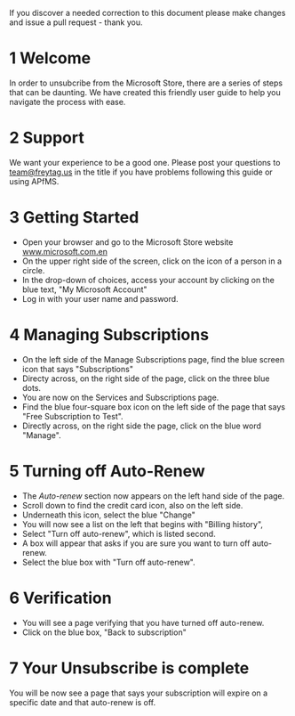 

If you discover a needed correction to this document please make changes and issue a pull request - thank you.

# 1 Welcome 
In order to unsubcribe from the Microsoft Store, there are a series of steps that can be daunting. We have created this friendly user guide to help you navigate the process with ease. 

# 2 Support
We want your experience to be a good one.  Please post your questions to team@freytag.us in the title if you have problems following this guide or using APfMS.  

# 3 Getting Started
- Open your browser and go to the Microsoft Store website www.microsoft.com.en 
- On the upper right side of the screen, click on the icon of a person in a circle.
- In the drop-down of choices, access your account by clicking on the blue text, "My Microsoft Account"
- Log in with your user name and password.
  
# 4 Managing Subscriptions
- On the left side of the Manage Subscriptions page, find the blue screen icon that says "Subscriptions"
- Directy across, on the right side of the page, click on the three blue dots.
- You are now on the Services and Subscriptions page.
- Find the blue four-square box icon on the left side of the page that says "Free Subscription to Test".
- Directly across, on the right side the page, click on the blue word "Manage".
  
# 5 Turning off Auto-Renew
- The *Auto-renew* section now appears on the left hand side of the page. 
- Scroll down to find the credit card icon, also on the left side.
- Underneath this icon, select the blue "Change"
- You will now see a list on the left that begins with "Billing history",
- Select "Turn off auto-renew", which is listed second.
- A box will appear that asks if you are sure you want to turn off auto-renew.
- Select the blue box with "Turn off auto-renew".
  
# 6 Verification
- You will see a page verifying that you have turned off auto-renew.
- Click on the blue box, "Back to subscription"
  
# 7 Your Unsubscribe is complete
You will be now see a page that says your subscription will expire on a specific date and that auto-renew is off. 
